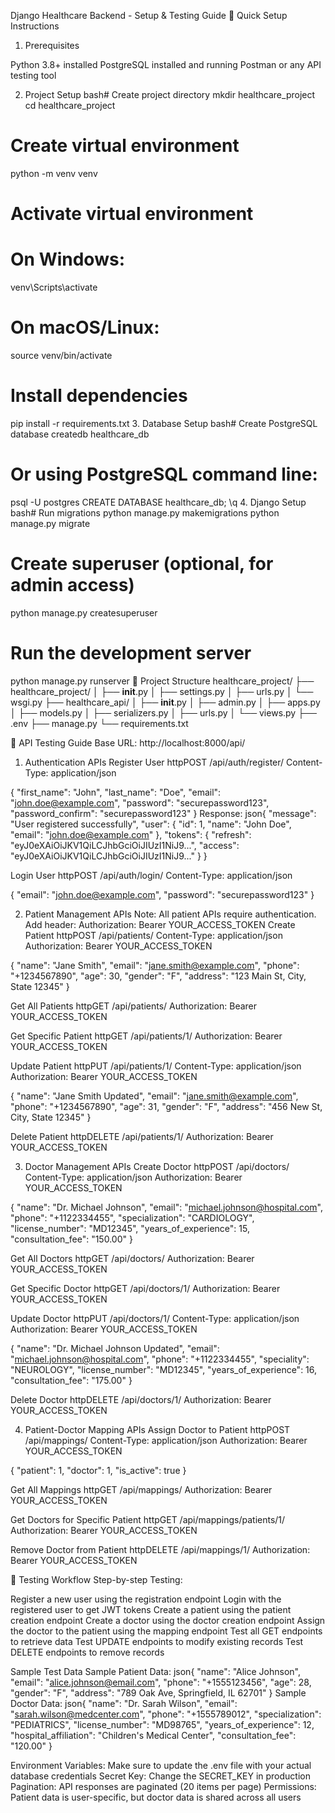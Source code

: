 Django Healthcare Backend - Setup & Testing Guide
🚀 Quick Setup Instructions
1. Prerequisites

Python 3.8+ installed
PostgreSQL installed and running
Postman or any API testing tool

2. Project Setup
bash# Create project directory
mkdir healthcare_project
cd healthcare_project

# Create virtual environment
python -m venv venv

# Activate virtual environment
# On Windows:
venv\Scripts\activate
# On macOS/Linux:
source venv/bin/activate

# Install dependencies
pip install -r requirements.txt
3. Database Setup
bash# Create PostgreSQL database
createdb healthcare_db

# Or using PostgreSQL command line:
psql -U postgres
CREATE DATABASE healthcare_db;
\q
4. Django Setup
bash# Run migrations
python manage.py makemigrations
python manage.py migrate

# Create superuser (optional, for admin access)
python manage.py createsuperuser

# Run the development server
python manage.py runserver
📁 Project Structure
healthcare_project/
├── healthcare_project/
│   ├── __init__.py
│   ├── settings.py
│   ├── urls.py
│   └── wsgi.py
├── healthcare_api/
│   ├── __init__.py
│   ├── admin.py
│   ├── apps.py
│   ├── models.py
│   ├── serializers.py
│   ├── urls.py
│   └── views.py
├── .env
├── manage.py
└── requirements.txt

🔧 API Testing Guide
Base URL: http://localhost:8000/api/

1. Authentication APIs
Register User
httpPOST /api/auth/register/
Content-Type: application/json

{
    "first_name": "John",
    "last_name": "Doe",
    "email": "john.doe@example.com",
    "password": "securepassword123",
    "password_confirm": "securepassword123"
}
Response:
json{
    "message": "User registered successfully",
    "user": {
        "id": 1,
        "name": "John Doe",
        "email": "john.doe@example.com"
    },
    "tokens": {
        "refresh": "eyJ0eXAiOiJKV1QiLCJhbGciOiJIUzI1NiJ9...",
        "access": "eyJ0eXAiOiJKV1QiLCJhbGciOiJIUzI1NiJ9..."
    }
}

Login User
httpPOST /api/auth/login/
Content-Type: application/json

{
    "email": "john.doe@example.com",
    "password": "securepassword123"
}

2. Patient Management APIs
Note: All patient APIs require authentication. Add header:
Authorization: Bearer YOUR_ACCESS_TOKEN
Create Patient
httpPOST /api/patients/
Content-Type: application/json
Authorization: Bearer YOUR_ACCESS_TOKEN

{
    "name": "Jane Smith",
    "email": "jane.smith@example.com",
    "phone": "+1234567890",
    "age": 30,
    "gender": "F",
    "address": "123 Main St, City, State 12345"
}

Get All Patients
httpGET /api/patients/
Authorization: Bearer YOUR_ACCESS_TOKEN

Get Specific Patient
httpGET /api/patients/1/
Authorization: Bearer YOUR_ACCESS_TOKEN

Update Patient
httpPUT /api/patients/1/
Content-Type: application/json
Authorization: Bearer YOUR_ACCESS_TOKEN

{
    "name": "Jane Smith Updated",
    "email": "jane.smith@example.com",
    "phone": "+1234567890",
    "age": 31,
    "gender": "F",
    "address": "456 New St, City, State 12345"
}

Delete Patient
httpDELETE /api/patients/1/
Authorization: Bearer YOUR_ACCESS_TOKEN

3. Doctor Management APIs
Create Doctor
httpPOST /api/doctors/
Content-Type: application/json
Authorization: Bearer YOUR_ACCESS_TOKEN

{
    "name": "Dr. Michael Johnson",
    "email": "michael.johnson@hospital.com",
    "phone": "+1122334455",
    "specialization": "CARDIOLOGY",
    "license_number": "MD12345",
    "years_of_experience": 15,
    "consultation_fee": "150.00"
}

Get All Doctors
httpGET /api/doctors/
Authorization: Bearer YOUR_ACCESS_TOKEN

Get Specific Doctor
httpGET /api/doctors/1/
Authorization: Bearer YOUR_ACCESS_TOKEN

Update Doctor
httpPUT /api/doctors/1/
Content-Type: application/json
Authorization: Bearer YOUR_ACCESS_TOKEN

{
    "name": "Dr. Michael Johnson Updated",
    "email": "michael.johnson@hospital.com",
    "phone": "+1122334455",
    "speciality": "NEUROLOGY",
    "license_number": "MD12345",
    "years_of_experience": 16,
    "consultation_fee": "175.00"
}

Delete Doctor
httpDELETE /api/doctors/1/
Authorization: Bearer YOUR_ACCESS_TOKEN

4. Patient-Doctor Mapping APIs
Assign Doctor to Patient
httpPOST /api/mappings/
Content-Type: application/json
Authorization: Bearer YOUR_ACCESS_TOKEN

{
    "patient": 1,
    "doctor": 1,
    "is_active": true
}

Get All Mappings
httpGET /api/mappings/
Authorization: Bearer YOUR_ACCESS_TOKEN

Get Doctors for Specific Patient
httpGET /api/mappings/patients/1/
Authorization: Bearer YOUR_ACCESS_TOKEN

Remove Doctor from Patient
httpDELETE /api/mappings/1/
Authorization: Bearer YOUR_ACCESS_TOKEN

🧪 Testing Workflow
Step-by-step Testing:

Register a new user using the registration endpoint
Login with the registered user to get JWT tokens
Create a patient using the patient creation endpoint
Create a doctor using the doctor creation endpoint
Assign the doctor to the patient using the mapping endpoint
Test all GET endpoints to retrieve data
Test UPDATE endpoints to modify existing records
Test DELETE endpoints to remove records

Sample Test Data
Sample Patient Data:
json{
    "name": "Alice Johnson",
    "email": "alice.johnson@email.com",
    "phone": "+1555123456",
    "age": 28,
    "gender": "F",
    "address": "789 Oak Ave, Springfield, IL 62701"
}
Sample Doctor Data:
json{
    "name": "Dr. Sarah Wilson",
    "email": "sarah.wilson@medcenter.com",
    "phone": "+1555789012",
    "specialization": "PEDIATRICS",
    "license_number": "MD98765",
    "years_of_experience": 12,
    "hospital_affiliation": "Children's Medical Center",
    "consultation_fee": "120.00"
}

Environment Variables: Make sure to update the .env file with your actual database credentials
Secret Key: Change the SECRET_KEY in production
Pagination: API responses are paginated (20 items per page)
Permissions: Patient data is user-specific, but doctor data is shared across all users
